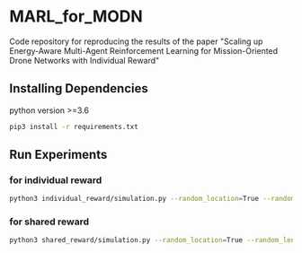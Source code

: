 # MARL_for_MODN
Code repository for reproducing the results of the paper "Scaling up Energy-Aware Multi-Agent Reinforcement Learning for Mission-Oriented Drone Networks with Individual Reward"

## Installing Dependencies
  python version >=3.6
   ```bash
   pip3 install -r requirements.txt
   ```

## Run Experiments
### for individual reward
   ```bash
   python3 individual_reward/simulation.py --random_location=True --random_length=True
   ```
### for shared reward 
   ```bash
   python3 shared_reward/simulation.py --random_location=True --random_length=True
   ```
